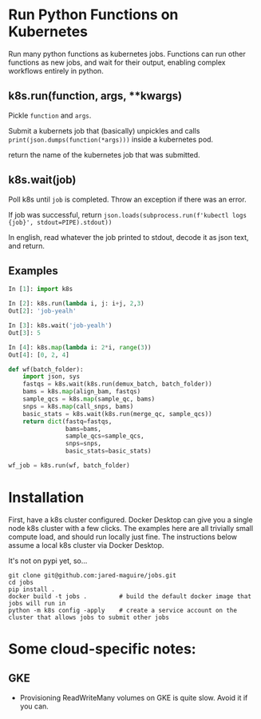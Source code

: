 # Run Python Functions on Kubernetes

Run many python functions as kubernetes jobs. Functions can run other functions as new jobs, and wait for their output, enabling complex workflows entirely in python.

## k8s.run(function, args, **kwargs)

Pickle `function` and `args`. 

Submit a kubernets job that (basically) unpickles and calls `print(json.dumps(function(*args)))` inside a kubernetes pod.

return the name of the kubernetes job that was submitted.

## k8s.wait(job)

Poll k8s until `job` is completed. Throw an exception if there was an error.

If job was successful, return `json.loads(subprocess.run(f'kubectl logs {job}', stdout=PIPE).stdout))`

In english, read whatever the job printed to stdout, decode it as json text, and return.

## Examples

``` python
In [1]: import k8s

In [2]: k8s.run(lambda i, j: i+j, 2,3)
Out[2]: 'job-yealh'

In [3]: k8s.wait('job-yealh')
Out[3]: 5

In [4]: k8s.map(lambda i: 2*i, range(3))
Out[4]: [0, 2, 4]
```



``` python
def wf(batch_folder):
    import json, sys
    fastqs = k8s.wait(k8s.run(demux_batch, batch_folder))
    bams = k8s.map(align_bam, fastqs)
    sample_qcs = k8s.map(sample_qc, bams)
    snps = k8s.map(call_snps, bams)
    basic_stats = k8s.wait(k8s.run(merge_qc, sample_qcs))
    return dict(fastq=fastqs,
                bams=bams,
                sample_qcs=sample_qcs,
                snps=snps,
                basic_stats=basic_stats)

wf_job = k8s.run(wf, batch_folder)
```

# Installation

First, have a k8s cluster configured. Docker Desktop can give you a single node k8s cluster with a few clicks. The examples here are all trivially small compute load, and should run locally just fine. The instructions below assume a local k8s cluster via Docker Desktop.

It's not on pypi yet, so...

```
git clone git@github.com:jared-maguire/jobs.git
cd jobs
pip install .
docker build -t jobs .         # build the default docker image that jobs will run in
python -m k8s config -apply    # create a service account on the cluster that allows jobs to submit other jobs
```


# Some cloud-specific notes:

## GKE

- Provisioning ReadWriteMany volumes on GKE is quite slow. Avoid it if you can.
